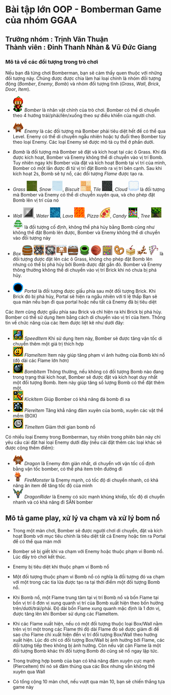 # Bài tập lớn OOP - Bomberman Game của nhóm GGAA
## Trưởng nhóm : Trịnh Văn Thuận <br/> Thành viên : Đinh Thanh Nhàn & Vũ Đức Giang

### Mô tả về các đối tượng trong trò chơi
Nếu bạn đã từng chơi Bomberman, bạn sẽ cảm thấy quen thuộc với những đối tượng này. Chúng được được chia làm hai loại chính là nhóm đối tượng động (*Bomber*, *Enemy*, *Bomb*) và nhóm đối tượng tĩnh (*Grass*, *Wall*, *Brick*, *Door*, *Item*).

- ![](res/textures/p1.png) *Bomber* là nhân vật chính của trò chơi. Bomber có thể di chuyển theo 4 hướng trái/phải/lên/xuống theo sự điều khiển của người chơi. 
- ![](res/textures/dragonDefault.jpg) *Enemy* là các đối tượng mà Bomber phải tiêu diệt hết để có thể qua Level. Enemy có thể di chuyển ngẫu nhiên hoặc tự đuổi theo Bomber tùy theo loại Enemy. Các loại Enemy sẽ được mô tả cụ thể ở phần dưới.
- *Bomb* là đối tượng mà Bomber sẽ đặt và kích hoạt tại các ô Grass. Khi đã được kích hoạt, Bomber và Enemy không thể di chuyển vào vị trí Bomb. Tuy nhiên ngay khi Bomber vừa đặt và kích hoạt Bomb tại ví trí của mình, Bomber có một lần được đi từ vị trí đặt Bomb ra vị trí bên cạnh. Sau khi kích hoạt 2s, Bomb sẽ tự nổ, các đối tượng *Flame* được tạo ra.


- *Grass* ![](res/textures/grass.png), *Snow* ![](res/textures/snowtile.png), *Biscuit* ![](res/textures/biscuit1.png), *Tile* ![](res/textures/blocktile.jpg), *Cloud* ![](res/textures/palacetile.png) là đối tượng mà Bomber và Enemy có thể di chuyển xuyên qua, và cho phép đặt Bomb lên vị trí của nó
- *Wall* ![](res/textures/hardWall.png), *Water* ![](res/textures/water.png), *Lava* ![](res/textures/lava.png), *Pizza* ![](res/textures/pizza1.png), *Candy* ![](res/textures/candy1.png), *Tree* ![](res/textures/tree.png) ![](res/textures/snowTree.png) là đối tượng cố định, không thể phá hủy bằng Bomb cũng như không thể đặt Bomb lên được, Bomber và Enemy không thể di chuyển vào đối tượng này
- *Box* ![](res/textures/box1.png) ![](res/textures/box2.png) ![](res/textures/box3.png) ![](res/textures/box4.png) ![](res/textures/box5.png) ![](res/textures/box6.png) ![](res/textures/box7.png) ![](res/textures/box8.png) ![](res/textures/food0.png) ![](res/textures/food1.png) ![](res/textures/food2.png) ![](res/textures/food3.png) là đối tượng được đặt lên các ô Grass, không cho phép đặt Bomb lên nhưng có thể bị phá hủy bởi Bomb được đặt gần đó. Bomber và Enemy thông thường không thể di chuyển vào vị trí Brick khi nó chưa bị phá hủy.


- ![](res/textures/portal.png) *Portal* là đối tượng được giấu phía sau một đối tượng Brick. Khi Brick đó bị phá hủy, Portal sẽ hiện ra ngẫu nhiên với tỉ lệ thấp
Bạn sẽ qua màn nếu bạn đi qua portal hoặc nếu tất cả Enemy đã bị tiêu diệt

Các *Item* cũng được giấu phía sau Brick và chỉ hiện ra khi Brick bị phá hủy. Bomber có thể sử dụng Item bằng cách di chuyển vào vị trí của Item. Thông tin về chức năng của các Item được liệt kê như dưới đây:
- ![](res/textures/power_speed.png) *SpeedItem* Khi sử dụng Item này, Bomber sẽ được tăng vận tốc di chuyển thêm một giá trị thích hợp
- ![](res/textures/power_fireup.png) *FlameItem* Item này giúp tăng phạm vi ảnh hưởng của Bomb khi nổ (độ dài các Flame lớn hơn)
- ![](res/textures/power_bomb.png) *BombItem* Thông thường, nếu không có đối tượng Bomb nào đang trong trạng thái kích hoạt, Bomber sẽ được đặt và kích hoạt duy nhất một đối tượng Bomb. Item này giúp tăng số lượng Bomb có thể đặt thêm một.
- ![](res/textures/power_kick.png) *KickItem* Giúp Bomber có khả năng đá bomb đi xa
- ![](res/textures/power_pierce.png) *PiereItem* Tăng khẳ năng đâm xuyên của bomb, xuyên các vật thể mềm (BOX)
- ![](res/textures/power_timer.png) *TimeItem* Giảm thời gian bomb nổ

Có nhiều loại Enemy trong Bomberman, tuy nhiên trong phiên bản này chỉ yêu cầu cài đặt hai loại Enemy dưới đây (nếu cài đặt thêm các loại khác sẽ được cộng thêm điểm):
- ![](res/textures/dragonDefault.jpg) *Dragon* là Enemy đơn giản nhất, di chuyển với vận tốc cố định bằng vận tốc bomber, có thể phá item trên đường đi
- ![](res/textures/fireMonsterDefault.png) *FireMonster* là Enemy mạnh, có tốc độ di chuyển nhanh, có khả năng ăn item để tăng tốc độ của mình
- ![](res/textures/dragonRiderDefault.png) *DragonRider* là Enemy có sức mạnh khủng khiếp, tốc độ di chuyển nhanh và có khả năng đi SĂN bomber

## Mô tả game play, xử lý va chạm và xử lý bom nổ
- Trong một màn chơi, Bomber sẽ được người chơi di chuyển, đặt và kích hoạt Bomb với mục tiêu chính là tiêu diệt tất cả Enemy hoặc tìm ra Portal để có thể qua màn mới
- Bomber sẽ bị giết khi va chạm với Enemy hoặc thuộc phạm vi Bomb nổ. Lúc đấy trò chơi kết thúc.
- Enemy bị tiêu diệt khi thuộc phạm vi Bomb nổ
- Một đối tượng thuộc phạm vi Bomb nổ có nghĩa là đối tượng đó va chạm với một trong các tia lửa được tạo ra tại thời điểm một đối tượng Bomb nổ.

- Khi Bomb nổ, một Flame trung tâm tại vị trí Bomb nổ và bốn Flame tại bốn vị trí ô đơn vị xung quanh vị trí của Bomb xuất hiện theo bốn hướng trên/dưới/trái/phải. Độ dài bốn Flame xung quanh mặc định là 1 đơn vị, được tăng lên khi Bomber sử dụng các FlameItem.
- Khi các Flame xuất hiện, nếu có một đối tượng thuộc loại Box/Wall nằm trên vị trí một trong các Flame thì độ dài Flame đó sẽ được giảm đi để sao cho Flame chỉ xuất hiện đến vị trí đối tượng Box/Wall theo hướng xuất hiện. Lúc đó chỉ có đối tượng Box/Wall bị ảnh hưởng bởi Flame, các đối tượng tiếp theo không bị ảnh hưởng. Còn nếu vật cản Flame là một đối tượng Bomb khác thì đối tượng Bomb đó cũng sẽ nổ ngay lập tức.
- Trong trường hợp bomb của bạn có khả năng đâm xuyên cực mạnh (PierceItem) thì nó sẽ đâm thủng qua các Box nhưng vẫn không thể xuyên qua Wall
- Có tổng cộng 10 màn chơi, nếu vượt qua màn 10, bạn sẽ chiến thắng tựa game này